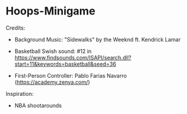 # Hoops-Minigame

Credits: 

- Background Music: "Sidewalks" by the Weeknd ft. Kendrick Lamar

- Basketball Swish sound: #12 in https://www.findsounds.com/ISAPI/search.dll?start=11&keywords=basketball&seed=36 

- First-Person Controller: Pablo Farias Navarro (https://academy.zenva.com/)


Inspiration:
- NBA shootarounds
